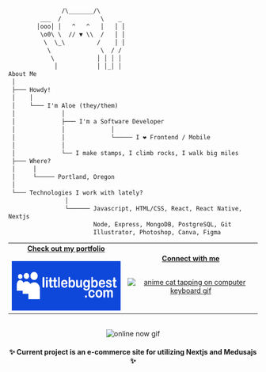 
```
               /\_______/\
         ___  /           \    _
        │ooo│ │   ^   ^   │   │ │
         \o0\ \  // ▼ \\  /   │ │
          \  \_\         /    │ │
           \              \  / /
            \            │ │ │ │
             │           │ │_│ │
About Me                                                     
 │  
 ├─── Howdy!
 │    │ 
 │    └─── I'm Aloe (they/them)
 │             │ 
 │             ├─── I'm a Software Developer 
 │             │             │
 │             │             └───── I ❤️ Frontend / Mobile 
 │             │    
 │             └── I make stamps, I climb rocks, I walk big miles
 ├─── Where?          
 │     │
 │     └───── Portland, Oregon
 │
 └─── Technologies I work with lately?
                │
                └────── Javascript, HTML/CSS, React, React Native, Nextjs
                        Node, Express, MongoDB, PostgreSQL, Git
                        Illustrator, Photoshop, Canva, Figma
```


<table width="100%" align="center">
<tr>
<td align="center">
<a href="https://littlebugbest.com">
<strong>Check out my portfolio </strong>
<br />
<br />
<div align="center">
<img src="./images/logo.png" alt="myspace inspired logo that says littlebugbest.com" height="100">
<br>

</div>

</td>


<td align="center">
<a href="https://linkedin.com/in/aloenelson">
<strong>Connect with me</strong>
<br />
<br />


<p>
<img height="100" alt="anime cat tapping on computer keyboard gif" src="https://25.media.tumblr.com/52a1bf75e7343f967c98d1e74d47c519/tumblr_mkyoznbXid1snblx1o1_400.gif"> 
</a>
</p>

</td>
</tr>
</table>
<br>

<div align="center">
 <img src="https://www.myspacegens.com/images/online_now/131.gif" alt="online now gif" height="30">
<h4>✨ Current project is an e-commerce site for utilizing Nextjs and Medusajs ✨</h4>

</div>




